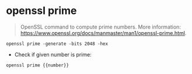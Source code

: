 # openssl prime

> OpenSSL command to compute prime numbers.
> More information: <https://www.openssl.org/docs/manmaster/man1/openssl-prime.html>.

`openssl prime -generate -bits 2048 -hex`

- Check if given number is prime:

`openssl prime {{number}}`
